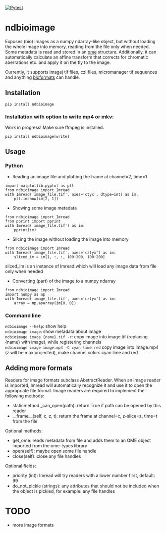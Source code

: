 [![Pytest](https://github.com/wimpomp/ndbioimage/actions/workflows/pytest.yml/badge.svg)](https://github.com/wimpomp/ndbioimage/actions/workflows/pytest.yml)

# ndbioimage

Exposes (bio) images as a numpy ndarray-like object, but without loading the whole
image into memory, reading from the file only when needed. Some metadata is read
and stored in an [ome](https://genomebiology.biomedcentral.com/articles/10.1186/gb-2005-6-5-r47) structure.
Additionally, it can automatically calculate an affine transform that corrects for chromatic aberrations etc. and apply
it on the fly to the image.

Currently, it supports imagej tif files, czi files, micromanager tif sequences and anything
[bioformats](https://www.openmicroscopy.org/bio-formats/) can handle. 

## Installation

```
pip install ndbioimage
```

### Installation with option to write mp4 or mkv:
Work in progress! Make sure ffmpeg is installed.

```
pip install ndbioimage[write]
```

## Usage
### Python

- Reading an image file and plotting the frame at channel=2, time=1

```
import matplotlib.pyplot as plt
from ndbioimage import Imread
with Imread('image_file.tif', axes='ctyx', dtype=int) as im:
    plt.imshow(im[2, 1])
```        
        
- Showing some image metadata

```
from ndbioimage import Imread
from pprint import pprint
with Imread('image_file.tif') as im:
    pprint(im)
```

- Slicing the image without loading the image into memory

```
from ndbioimage import Imread
with Imread('image_file.tif', axes='cztyx') as im:
    sliced_im = im[1, :, :, 100:200, 100:200]
```

sliced_im is an instance of Imread which will load any image data from file only when needed


- Converting (part) of the image to a numpy ndarray

```
from ndbioimage import Imread
import numpy as np
with Imread('image_file.tif', axes='cztyx') as im:
    array = np.asarray(im[0, 0])
```

### Command line
```ndbioimage --help```: show help  
```ndbioimage image```: show metadata about image  
```ndbioimage image {name}.tif -r```: copy image into image.tif (replacing {name} with image), while registering channels  
```ndbioimage image image.mp4 -C cyan lime red``` copy image into image.mp4 (z will be max projected), make channel colors cyan lime and red

## Adding more formats
Readers for image formats subclass AbstractReader. When an image reader is imported, Imread will
automatically recognize it and use it to open the appropriate file format. Image readers
are required to implement the following methods:

- staticmethod _can_open(path): return True if path can be opened by this reader
- \_\_frame__(self, c, z, t): return the frame at channel=c, z-slice=z, time=t from the file

Optional methods:
- get_ome: reads metadata from file and adds them to an OME object imported
from the ome-types library 
- open(self): maybe open some file handle
- close(self): close any file handles

Optional fields:
- priority (int): Imread will try readers with a lower number first, default: 99
- do_not_pickle (strings): any attributes that should not be included when the object is pickled,
for example: any file handles

# TODO
- more image formats
